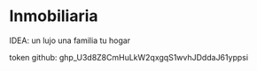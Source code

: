 # Inmobiliaria

IDEA: 
un lujo
una familia
tu hogar

token github:
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
